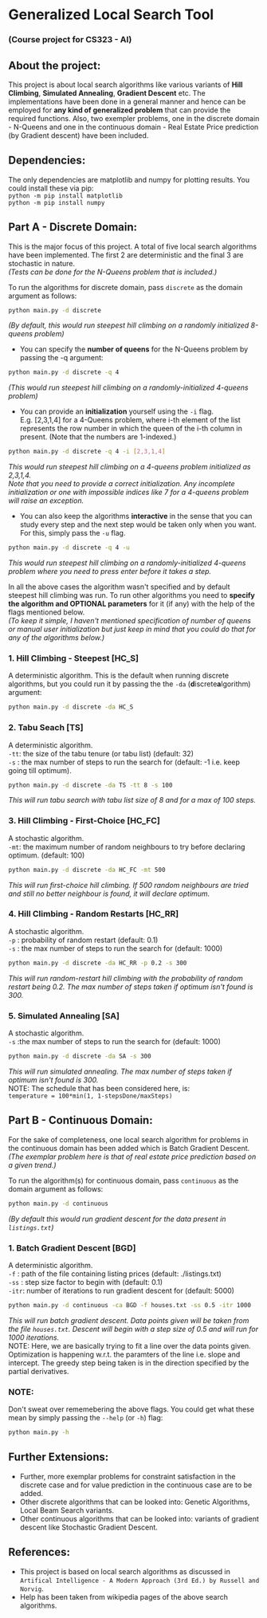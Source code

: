 # Generalized Local Search Tool
### (Course project for CS323 - AI)

## About the project:
This project is about local search algorithms like various variants of **Hill Climbing**, **Simulated Annealing**, **Gradient Descent** etc. The implementations have been done in a general manner and hence can be employed for **any kind of generalized problem** that can provide the required functions. Also, two exempler problems, one in the discrete domain - N-Queens and one in the continuous domain - Real Estate Price prediction (by Gradient descent) have been included.

## Dependencies:
The only dependencies are matplotlib and numpy for plotting results. You could install these via pip:  
`python -m pip install matplotlib`  
`python -m pip install numpy`

## Part A - Discrete Domain:
This is the major focus of this project. A total of five local search algorithms have been implemented. The first 2 are deterministic and the final 3 are stochastic in nature.  
_(Tests can be done for the N-Queens problem that is included.)_  
  

To run the algorithms for discrete domain, pass `discrete` as the domain argument as follows:  
```bash
python main.py -d discrete
```  
_(By default, this would run steepest hill climbing on a randomly initialized 8-queens problem)_  
  

- You can specify the **number of queens** for the N-Queens problem by passing the -q argument:  
```bash
python main.py -d discrete -q 4
```  
_(This would run steepest hill climbing on a randomly-initialized 4-queens problem)_  

- You can provide an **initialization** yourself using the `-i` flag.  
E.g. [2,3,1,4] for a 4-Queens problem, where i-th element of the list represents the row number in which the queen of the i-th column in present. (Note that the numbers are 1-indexed.)  
```bash
python main.py -d discrete -q 4 -i [2,3,1,4]
```  
_This would run steepest hill climbing on a 4-queens problem initialized as 2,3,1,4._  
_Note that you need to provide a correct initialization. Any incomplete initialization or one with impossible indices like 7 for a 4-queens problem will raise an exception._  

- You can also keep the algorithms **interactive** in the sense that you can study every step and the next step would be taken only when you want. For this, simply pass the `-u` flag.  
```bash
python main.py -d discrete -q 4 -u
```  
_This would run steepest hill climbing on a randomly-initialized 4-queens problem where you need to press enter before it takes a step._  
  
In all the above cases the algorithm wasn't specified and by default steepest hill climbing was run. To run other algorithms you need to **specify the algorithm and OPTIONAL parameters** for it (if any) with the help of the flags mentioned below.  
_(To keep it simple, I haven't mentioned specification of number of queens or manual user initialization but just keep in mind that you could do that for any of the algorithms below.)_  

### 1. Hill Climbing - Steepest [HC_S]
A deterministic algorithm. This is the default when running discrete algorithms, but you could run it by passing the the `-da` (**d**iscrete**a**lgorithm) argument:  
```bash
python main.py -d discrete -da HC_S
```  
### 2. Tabu Seach [TS]
A deterministic algorithm.  
`-tt`: the size of the tabu tenure (or tabu list) (default: 32)  
`-s` : the max number of steps to run the search for (default: -1 i.e. keep going till optimum).  

```bash
python main.py -d discrete -da TS -tt 8 -s 100
```  
_This will run tabu search with tabu list size of 8 and for a max of 100 steps._
### 3. Hill Climbing - First-Choice [HC_FC]
A stochastic algorithm.  
`-mt`: the maximum number of random neighbours to try before declaring optimum. (default: 100)  

```bash
python main.py -d discrete -da HC_FC -mt 500
```  
_This will run first-choice hill climbing. If 500 random neighbours are tried and still no better neighbour is found, it will declare optimum._
### 4. Hill Climbing - Random Restarts [HC_RR]
A stochastic algorithm.  
`-p` : probability of random restart (default: 0.1)  
`-s` : the max number of steps to run the search for (default: 1000)  

```bash
python main.py -d discrete -da HC_RR -p 0.2 -s 300
```  
_This will run random-restart hill climbing with the probability of random restart being 0.2. The max number of steps taken if optimum isn't found is 300._
### 5. Simulated Annealing [SA]
A stochastic algorithm.  
`-s` :the max number of steps to run the search for (default: 1000)  

```bash
python main.py -d discrete -da SA -s 300
```  
_This will run simulated annealing. The max number of steps taken if optimum isn't found is 300._  
NOTE: The schedule that has been considered here, is:  
``temperature = 100*min(1, 1-stepsDone/maxSteps)``
## Part B - Continuous Domain:
For the sake of completeness, one local search algorithm for problems in the continuous domain has been added which is Batch Gradient Descent.  
_(The exemplar problem here is that of real estate price prediction based on a given trend.)_  
  
To run the algorithm(s) for continuous domain, pass `continuous` as the domain argument as follows:
```bash
python main.py -d continuous
```  
_(By default this would run gradient descent for the data present in `listings.txt`)_  

### 1. Batch Gradient Descent [BGD]
A deterministic algorithm.  
`-f`  : path of the file containing listing prices (default: ./listings.txt)  
`-ss` : step size factor to begin with (default: 0.1)  
`-itr`: number of iterations to run gradient descent for (default: 5000)  

```bash
python main.py -d continuous -ca BGD -f houses.txt -ss 0.5 -itr 1000
```  
_This will run batch gradient descent. Data points given will be taken from the file `houses.txt`. Descent will begin with a step size of 0.5 and will run for 1000 iterations._  
NOTE: Here, we are basically trying to fit a line over the data points given. Optimization is happening w.r.t. the paramters of the line i.e. slope and intercept. The greedy step being taken is in the direction specified by the partial derivatives.

### NOTE:
Don't sweat over rememebering the above flags. You could get what these mean by simply passing the `--help` (or `-h`) flag:  
```bash
python main.py -h
```   
## Further Extensions:
- Further, more exemplar problems for constraint satisfaction in the discrete case and for value prediction in the continuous case are to be added.  
- Other discrete algorithms that can be looked into: Genetic Algorithms, Local Beam Search variants.
- Other continuous algorithms that can be looked into: variants of gradient descent like Stochastic Gradient Descent. 

## References:
- This project is based on local search algorithms as discussed in `Artifical Intelligence - A Modern Approach (3rd Ed.) by Russell and Norvig`.
- Help has been taken from wikipedia pages of the above search algorithms.